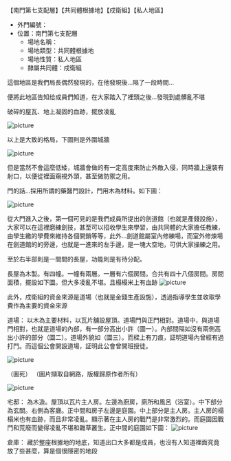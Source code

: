 【南門第七支配層】【共同體根據地】【戍衛組】【私人地區】

* 外門編號：
* 位置：南門第七支配層
    * 場地名稱：
    * 場地類型：共同體根據地
    * 場地性質：私人地區
    * 隸屬共同體：戍衛組

這個地區是我們局長偶然發現的，在他發現後…隔了一段時間…

便將此地區告知给成員們知道，在大家踏入了裡頭之後…發現到處髒亂不堪

破碎的屋瓦、地上凝固的血跡，擺放凌亂

![picture](https://truth.bahamut.com.tw/s01/201401/6680533a5540303253f5b122426beea1.JPG "此為共同體平面圖示意（圖片擷取自網路，版權歸原作者所有）")

以上是大致的格局，下圖則是外圍城牆

![picture](https://truth.bahamut.com.tw/s01/201401/bc1a258d06a6abc7dc1b755f80e2b67e.PNG "外圍城牆（圖片擷取自網路，版權歸原作者所有）")

但是當然不會這麼低矮，城牆會做的有一定高度來防止外敵入侵，同時牆上還裝有射口，以便從裡面窺視外頭，甚至做防禦之用。

門的話…採用所謂的藥醫門設計，門用木為材料。如下圖：

![picture](https://truth.bahamut.com.tw/s01/201401/47a04340867efe7f67bf1b08aeeef311.JPG "（圖片擷取自網路，版權歸原作者所有）")

從大門進入之後，第一個可見的是我們成員所提出的劍道館（也就是產錢設施），大家可以在這裡磨練劍技，甚至可以招收學生來學習，由共同體的大家擔任教練，由學生繳的學費來維持各個開銷等等，此外…劍道館屬室內修練場，而室外修煉場在劍道館的的旁邊，也就是一進來的左手邊，是一塊大空地，可供大家操練之用。

至於右半部則是一間間的長屋，功能則是有待分配。

長屋為木製。有四幢。一幢有兩層。一層有六個房間。合共有四十八個房間。房間面積，擺設如下圖。但大多凌亂不堪。且榻榻米上有血跡
![picture](https://truth.bahamut.com.tw/s01/201401/756a93fe5843899e35acd03af1ca129e.JPG "（圖片擷取自網路，版權歸原作者所有）")

此外，戍衛組的資金來源是道場（也就是金錢生產設施），透過指導學生並收取學費作為主要的資金來源

道場：
以木為主要材料，以瓦片舖設屋頂。道場門與正門相對。道場中，與道場門相對，也就是道場的內部，有一部分高出小許（圖一）。內部間隔如沒有兩側高出小許的部分（圖二）。道場外貌如（圖三）。而樑上有刀痕，証明道場內曾經有過打鬥。而這個公會開設道場，証明此公會曾開班授徒。

![picture](https://truth.bahamut.com.tw/s01/201401/27e6b7179e9deb1373e5a0ced7a14e8e.JPG "（圖二，圖片擷取自網路，版權歸原作者所有）")

（圖死）
（圖片擷取自網路，版權歸原作者所有）

![picture](https://truth.bahamut.com.tw/s01/201401/7f05d79ea4261de7d0e14a89be8ad1a9.JPG "（圖片擷取自網路，版權歸原作者所有）")

宅邸：
為木造。屋頂以瓦片主人房。左邊為廚房，廁所和風呂（浴室）。中下部分為玄關。右側為客廳。正中間和房子左邊是庭園。中上部分是主人房。主人房的榻榻米也有血跡，而且非常凌亂。顯示著在主人房的戰鬥是非常激烈的。而庭園因戰鬥和荒廢而變得凌亂不堪和雜草叢生。正中間的庭園如下圖：
![picture](https://upload.wikimedia.org/wikipedia/commons/9/9d/Shima-Tsuboniwa.JPG "（圖片擷取自網路，版權歸原作者所有）")

倉庫：
藏於整座根據地的地底，知道出口大多都是成員，也沒有人知道裡面究竟放了些甚麼，算是個很隱密的地段
